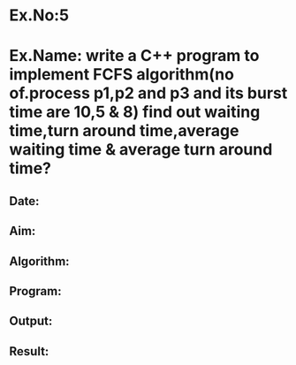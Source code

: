 # Ex.No:5
# Ex.Name: write a C++ program to implement FCFS algorithm(no of.process p1,p2 and p3 and its burst time are 10,5 & 8) find out waiting time,turn around time,average waiting time & average turn around time?
## Date:
## Aim:


## Algorithm:





## Program:



## Output:



## Result:

